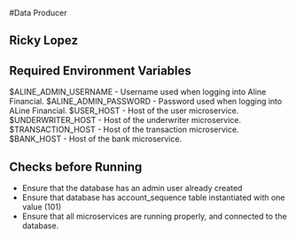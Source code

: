 #Data Producer
## Ricky Lopez

## Required Environment Variables

$ALINE_ADMIN_USERNAME - Username used when logging into Aline Financial.
$ALINE_ADMIN_PASSWORD - Password used when logging into ALine Financial.
$USER_HOST - Host of the user microservice.
$UNDERWRITER_HOST - Host of the underwriter microservice.
$TRANSACTION_HOST - Host of the transaction microservice.
$BANK_HOST - Host of the bank microservice.

## Checks before Running

- Ensure that the database has an admin user already created
- Ensure that database has account_sequence table instantiated with one value (101)
- Ensure that all microservices are running properly, and connected to the database.